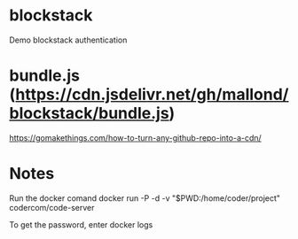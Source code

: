 # blockstack
Demo blockstack authentication 

# bundle.js (https://cdn.jsdelivr.net/gh/mallond/blockstack/bundle.js)

https://gomakethings.com/how-to-turn-any-github-repo-into-a-cdn/

# Notes

Run the docker comand 
  docker run -P -d -v "$PWD:/home/coder/project" codercom/code-server

To get the password, enter 
  docker logs <image> 
